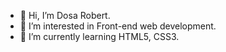 - 👋 Hi, I’m Dosa Robert.
- 👀 I’m interested in Front-end web development.
- 🌱 I’m currently learning HTML5, CSS3.

<!---
dosarobi/dosarobi is a ✨ special ✨ repository because its `README.md` (this file) appears on your GitHub profile.
You can click the Preview link to take a look at your changes.
--->
